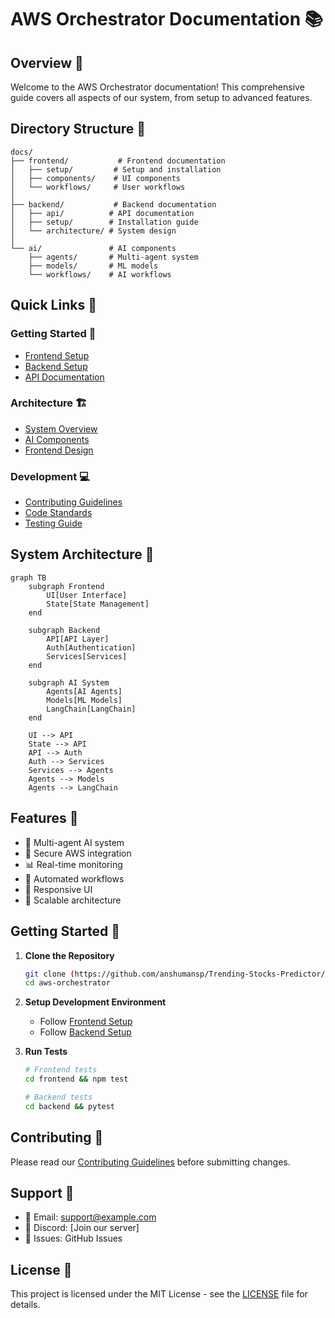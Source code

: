 # AWS Orchestrator Documentation 📚

## Overview 🌟

Welcome to the AWS Orchestrator documentation! This comprehensive guide covers all aspects of our system, from setup to advanced features.

## Directory Structure 📂

```
docs/
├── frontend/           # Frontend documentation
│   ├── setup/         # Setup and installation
│   ├── components/    # UI components
│   └── workflows/     # User workflows
│
├── backend/           # Backend documentation
│   ├── api/          # API documentation
│   ├── setup/        # Installation guide
│   └── architecture/ # System design
│
└── ai/               # AI components
    ├── agents/       # Multi-agent system
    ├── models/       # ML models
    └── workflows/    # AI workflows
```

## Quick Links 🔗

### Getting Started 🚀
- [Frontend Setup](./frontend/setup/README.md)
- [Backend Setup](./backend/setup/README.md)
- [API Documentation](./backend/api/README.md)

### Architecture 🏗️
- [System Overview](./backend/architecture/README.md)
- [AI Components](./ai/README.md)
- [Frontend Design](./frontend/components/README.md)

### Development 💻
- [Contributing Guidelines](./CONTRIBUTING.md)
- [Code Standards](./CODE_STANDARDS.md)
- [Testing Guide](./TESTING.md)

## System Architecture 🔄

```mermaid
graph TB
    subgraph Frontend
        UI[User Interface]
        State[State Management]
    end
    
    subgraph Backend
        API[API Layer]
        Auth[Authentication]
        Services[Services]
    end
    
    subgraph AI System
        Agents[AI Agents]
        Models[ML Models]
        LangChain[LangChain]
    end
    
    UI --> API
    State --> API
    API --> Auth
    Auth --> Services
    Services --> Agents
    Agents --> Models
    Agents --> LangChain
```

## Features 🎯

- 🤖 Multi-agent AI system
- 🔐 Secure AWS integration
- 📊 Real-time monitoring
- 🔄 Automated workflows
- 📱 Responsive UI
- 🚀 Scalable architecture

## Getting Started 🏁

1. **Clone the Repository**
   ```bash
   git clone (https://github.com/anshumansp/Trending-Stocks-Predictor/)
   cd aws-orchestrator
   ```

2. **Setup Development Environment**
   - Follow [Frontend Setup](./frontend/setup/README.md)
   - Follow [Backend Setup](./backend/setup/README.md)

3. **Run Tests**
   ```bash
   # Frontend tests
   cd frontend && npm test
   
   # Backend tests
   cd backend && pytest
   ```

## Contributing 🤝

Please read our [Contributing Guidelines](./CONTRIBUTING.md) before submitting changes.

## Support 💬

- 📧 Email: support@example.com
- 💬 Discord: [Join our server]
- 📝 Issues: GitHub Issues

## License 📄

This project is licensed under the MIT License - see the [LICENSE](./LICENSE) file for details.
